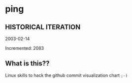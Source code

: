 # ping

## HISTORICAL ITERATION
2003-02-14

Incremented: 2083

## What is this?? 
Linux skills to hack the github commit visualization chart `;-)`

